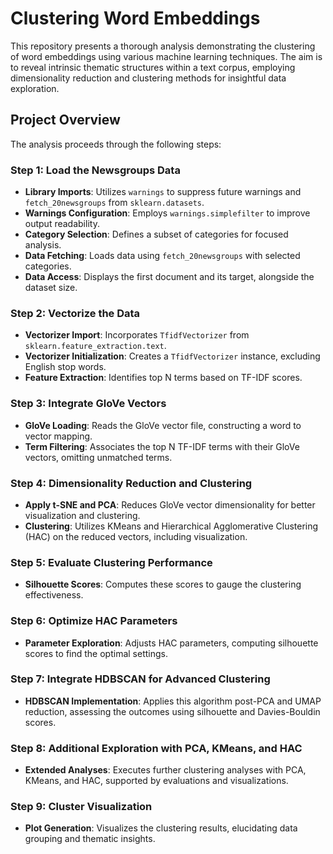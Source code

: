 # Clustering Word Embeddings

This repository presents a thorough analysis demonstrating the clustering of word embeddings using various machine learning techniques. The aim is to reveal intrinsic thematic structures within a text corpus, employing dimensionality reduction and clustering methods for insightful data exploration.

## Project Overview

The analysis proceeds through the following steps:

### Step 1: Load the Newsgroups Data
- **Library Imports**: Utilizes `warnings` to suppress future warnings and `fetch_20newsgroups` from `sklearn.datasets`.
- **Warnings Configuration**: Employs `warnings.simplefilter` to improve output readability.
- **Category Selection**: Defines a subset of categories for focused analysis.
- **Data Fetching**: Loads data using `fetch_20newsgroups` with selected categories.
- **Data Access**: Displays the first document and its target, alongside the dataset size.

### Step 2: Vectorize the Data
- **Vectorizer Import**: Incorporates `TfidfVectorizer` from `sklearn.feature_extraction.text`.
- **Vectorizer Initialization**: Creates a `TfidfVectorizer` instance, excluding English stop words.
- **Feature Extraction**: Identifies top N terms based on TF-IDF scores.

### Step 3: Integrate GloVe Vectors
- **GloVe Loading**: Reads the GloVe vector file, constructing a word to vector mapping.
- **Term Filtering**: Associates the top N TF-IDF terms with their GloVe vectors, omitting unmatched terms.

### Step 4: Dimensionality Reduction and Clustering
- **Apply t-SNE and PCA**: Reduces GloVe vector dimensionality for better visualization and clustering.
- **Clustering**: Utilizes KMeans and Hierarchical Agglomerative Clustering (HAC) on the reduced vectors, including visualization.

### Step 5: Evaluate Clustering Performance
- **Silhouette Scores**: Computes these scores to gauge the clustering effectiveness.

### Step 6: Optimize HAC Parameters
- **Parameter Exploration**: Adjusts HAC parameters, computing silhouette scores to find the optimal settings.

### Step 7: Integrate HDBSCAN for Advanced Clustering
- **HDBSCAN Implementation**: Applies this algorithm post-PCA and UMAP reduction, assessing the outcomes using silhouette and Davies-Bouldin scores.

### Step 8: Additional Exploration with PCA, KMeans, and HAC
- **Extended Analyses**: Executes further clustering analyses with PCA, KMeans, and HAC, supported by evaluations and visualizations.

### Step 9: Cluster Visualization
- **Plot Generation**: Visualizes the clustering results, elucidating data grouping and thematic insights.
